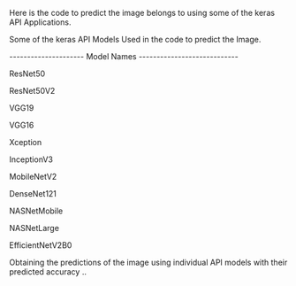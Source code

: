 Here is the code to predict the image belongs to using some of the keras API Applications.

Some of the keras API Models Used in the code to predict the Image.


--------------------- Model Names ----------------------------

ResNet50

ResNet50V2

VGG19

VGG16

Xception

InceptionV3

MobileNetV2

DenseNet121

NASNetMobile

NASNetLarge

EfficientNetV2B0

Obtaining the predictions of the image using individual API models with their predicted accuracy ..
